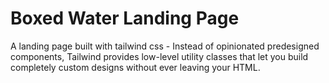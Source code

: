 # Boxed Water Landing Page


A landing page built with tailwind css - Instead of opinionated predesigned components, Tailwind provides low-level utility classes that let you build completely custom designs without ever leaving your HTML.
